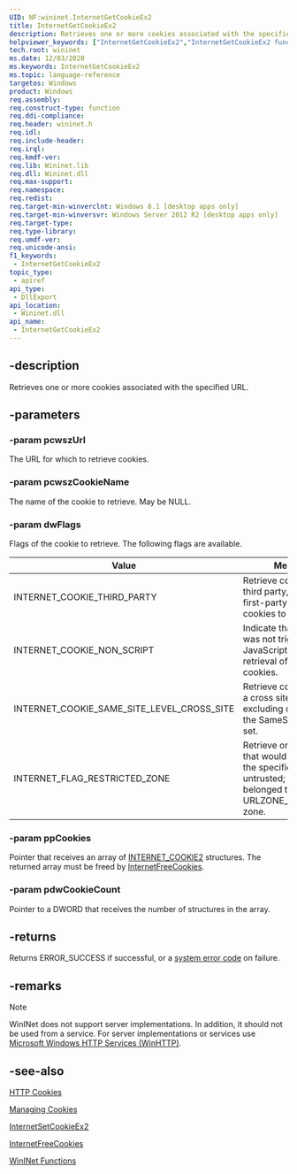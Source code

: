 ```yaml
---
UID: NF:wininet.InternetGetCookieEx2
title: InternetGetCookieEx2
description: Retrieves one or more cookies associated with the specified URL.
helpviewer_keywords: ["InternetGetCookieEx2","InternetGetCookieEx2 function [WinINet]","_win32_internetgetcookieex2","wininet.internetgetcookieex2","wininet/InternetGetCookieEx2"]
tech.root: wininet
ms.date: 12/03/2020
ms.keywords: InternetGetCookieEx2
ms.topic: language-reference
targetos: Windows
product: Windows
req.assembly: 
req.construct-type: function
req.ddi-compliance: 
req.header: wininet.h
req.idl: 
req.include-header: 
req.irql: 
req.kmdf-ver: 
req.lib: Wininet.lib
req.dll: Wininet.dll 
req.max-support: 
req.namespace: 
req.redist: 
req.target-min-winverclnt: Windows 8.1 [desktop apps only]
req.target-min-winversvr: Windows Server 2012 R2 [desktop apps only]
req.target-type: 
req.type-library: 
req.umdf-ver: 
req.unicode-ansi: 
f1_keywords:
 - InternetGetCookieEx2
topic_type:
 - apiref
api_type:
 - DllExport
api_location:
 - Wininet.dll
api_name:
 - InternetGetCookieEx2
---
```


## -description

Retrieves one or more cookies associated with the specified URL.

## -parameters

### -param pcwszUrl

The URL for which to retrieve cookies.

### -param pcwszCookieName

The name of the cookie to retrieve. May be NULL.

### -param dwFlags

Flags of the cookie to retrieve. The following flags are available.

| Value | Meaning |
|-------|---------|
| INTERNET_COOKIE_THIRD_PARTY | Retrieve cookies as a third party, causing first-party-only cookies to be excluded. |
| INTERNET_COOKIE_NON_SCRIPT | Indicate that this query was not triggered via JavaScript, allowing retrieval of HTTP-only cookies. |
| INTERNET_COOKIE_SAME_SITE_LEVEL_CROSS_SITE | Retrieve cookies as if in a cross site context, excluding cookies with the SameSite property set. |
| INTERNET_FLAG_RESTRICTED_ZONE | Retrieve only cookies that would be allowed if the specified URL were untrusted; that is, if it belonged to the URLZONE_UNTRUSTED zone. |

### -param ppCookies

Pointer that receives an array of [INTERNET\_COOKIE2](ns-wininet-internet-cookie2.md) structures. The returned array must be freed by [InternetFreeCookies](nf-wininet-internetfreecookies.md).

### -param pdwCookieCount

Pointer to a DWORD that receives the number of structures in the array.

## -returns

Returns ERROR_SUCCESS if successful, or a [system error code](/windows/desktop/debug/system-error-codes) on failure.

## -remarks

> [!NOTE]
> WinINet does not support server implementations. In addition, it should not be used from a service. For server implementations or services use [Microsoft Windows HTTP Services (WinHTTP)](/windows/desktop/winhttp/winhttp-start-page).

## -see-also

[HTTP Cookies](/windows/win32/wininet/http-cookies)

[Managing Cookies](/windows/win32/wininet/managing-cookies)

[InternetSetCookieEx2](nf-wininet-internetsetcookieex2.md)

[InternetFreeCookies](nf-wininet-internetfreecookies.md)

[WinINet Functions](/windows/win32/wininet/wininet-functions)